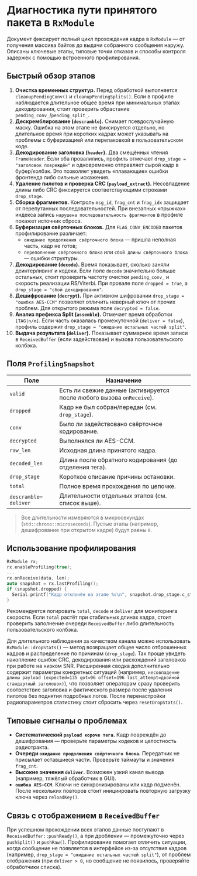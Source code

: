 # Диагностика пути принятого пакета в `RxModule`

Документ фиксирует полный цикл прохождения кадра в `RxModule` — от получения массива байтов до
выдачи собранного сообщения наружу. Описаны ключевые этапы, типовые точки отказов и способы
контроля задержек с помощью встроенного профилирования.

## Быстрый обзор этапов

1. **Очистка временных структур.** Перед обработкой выполняется `cleanupPendingConv()` и
   `cleanupPendingSplits()`. Если в профиле наблюдается длительное общее время при минимальных
   этапах декодирования, стоит проверить обрастание `pending_conv_`/`pending_split_`.
2. **Дескремблирование (`descramble`).** Снимает псевдослучайную маску. Ошибка на этом этапе не
   фиксируется отдельно, но длительное время при коротких кадрах может указывать на проблемы с
   буферизацией или перепаковкой в пользовательском коде.
3. **Декодирование заголовка (`header`).** Два смещённых чтения `FrameHeader`. Если оба провалились,
   профиль отмечает `drop_stage = "заголовок повреждён"` и одновременно отправляет сырой кадр в
   буфер/колбэк. Это позволяет увидеть «плавающие» ошибки фронтенда либо сильные искажения.
4. **Удаление пилотов и проверка CRC (`payload_extract`).** Несовпадение длины либо CRC фиксируется
   соответствующими строками `drop_stage`.
5. **Сборка фрагментов.** Контроль `msg_id`, `frag_cnt` и `frag_idx` защищает от перепутанных
   последовательностей. При внезапных «прыжках» индекса запись `нарушена последовательность
   фрагментов` в профиле покажет источник сброса.
6. **Буферизация свёрточных блоков.** Для `FLAG_CONV_ENCODED` пакетов профилирование различает:
   - `ожидание продолжения свёрточного блока` — пришла неполная часть, кадр не готов;
   - `переполнение свёрточного блока` или `сбой длины свёрточного блока` — ошибки структуры.
7. **Декодирование (`decode`).** Время показывает, сколько заняли деинтерливинг и кодеки. Если поле
   `decode` значительно больше остальных, стоит проверить частоту очистки `pending_conv_` и скорость
   реализации RS/Viterbi. При провале поле `dropped = true`, а `drop_stage = "сбой декодирования"`.
8. **Дешифрование (`decrypt`).** При активном шифровании `drop_stage = "ошибка AES-CCM"` позволяет
   отличить неверный ключ от прочих проблем. Для открытого режима поле `decrypted = false`.
9. **Анализ префикса Split (`assemble`).** Отмечает время обработки `[TAG|n/m]`. Если часть оказалась
   промежуточной (`deliver = false`), профиль содержит `drop_stage = "ожидание остальных частей split"`.
10. **Выдача результата (`deliver`).** Показывает суммарное время записи в `ReceivedBuffer` (если
    задействован) и вызова пользовательского колбэка.

## Поля `ProfilingSnapshot`

| Поле                    | Назначение                                                                 |
|-------------------------|----------------------------------------------------------------------------|
| `valid`                 | Есть ли свежие данные (активируется после любого вызова `onReceive`).      |
| `dropped`               | Кадр не был собран/передан (см. `drop_stage`).                             |
| `conv`                  | Было ли задействовано свёрточное кодирование.                              |
| `decrypted`             | Выполнялся ли AES-CCM.                                                     |
| `raw_len`               | Исходная длина принятого кадра.                                            |
| `decoded_len`           | Длина после обратного кодирования (до отделения тега).                     |
| `drop_stage`            | Короткое описание причины остановки.                                       |
| `total`                 | Полное время прохождения по цепочке.                                       |
| `descramble`–`deliver`  | Длительности отдельных этапов (см. список выше).                           |

> Все длительности измеряются в микросекундах (`std::chrono::microseconds`). Пустые этапы (например,
> дешифрование при открытом кадре) будут равны `0`.

## Использование профилирования

```cpp
RxModule rx;
rx.enableProfiling(true);
...
rx.onReceive(data, len);
auto snapshot = rx.lastProfiling();
if (snapshot.dropped) {
  Serial.printf("Кадр отклонён на этапе %s\n", snapshot.drop_stage.c_str());
}
```

Рекомендуется логировать `total`, `decode` и `deliver` для мониторинга скорости. Если `total` растёт
при стабильных длинах кадра, стоит проверить заполнение очереди `ReceivedBuffer` либо длительность
пользовательского колбэка.

Для длительного наблюдения за качеством канала можно использовать `RxModule::dropStats()` — метод
возвращает общее число отброшенных кадров и распределение по причинам (`drop_stage`). Так проще
увидеть накопление ошибок CRC, декодирования или расхождений заголовков при работе на низком SNR.
Расширенная сводка дополнительно содержит параметры конкретных ситуаций (например,
`несовпадение длины payload (expected=135 got=96 offset=196 last_attempt=двойной стандартный заголовок)`),
что позволяет операторам сразу проверить соответствие заголовка и фактического размера после удаления
пилотов без поднятия подробных логов.
После перенастройки радиопараметров статистику стоит сбросить через `resetDropStats()`.

## Типовые сигналы о проблемах

- **Систематический `payload короче тега`.** Кадр повреждён до дешифрования — проверьте параметры
  кодеков и целостность радиотракта.
- **Очереди `ожидание продолжения свёрточного блока`.** Передатчик не присылает оставшиеся части.
  Проверьте таймауты и значения `frag_cnt`.
- **Высокие значения `deliver`.** Возможен узкий канал вывода (например, тяжёлый обработчик в GUI).
- **`ошибка AES-CCM`.** Ключи не синхронизированы или кадр подменён. После нескольких повторов стоит
  инициировать повторную загрузку ключа через `reloadKey()`.

## Связь с отображением в `ReceivedBuffer`

При успешном прохождении всех этапов данные поступают в `ReceivedBuffer::pushReady()`, а при
дроблении — промежуточно через `pushSplit()` и `pushRaw()`. Профилирование помогает отличить ситуации,
когда сообщение не появляется в интерфейсе из-за отсутствия кадров (например, `drop_stage =
"ожидание остальных частей split"`), от проблем отображения (при `deliver > 0`, но сообщение не
появилось, проверяйте обработчики списка).

